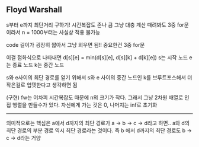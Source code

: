 ## Floyd Warshall
s부터 e까지 최단거리 구하기! 시간복잡도 존나 큼
그냥 대충 계산 때려봐도 3중 for문이라서 n = 1000부터는 사실상 적용 불가능

code 길이가 굉장히 짧아서 그냥 외우면 됨!! 
중요한건 3중 for문

이걸 점화식으로 나타내면 
d[s][e] = min(d[s][e], d[s][k] + d[k][e])
s는 시작 노드
e는 종료 노드
k는 중간 노드

s와 e사이의 최단 경로를 얻기 위해서 s와 e 사이의 중간 노드인 k를 브루트포스해서
더 작은걸로 업뎃한다고 생각하면 됨

(구현)
fw는 어차피 시간복잡도 때문에 n의 크기가 작다.
그래서 그냥 2차원 배열로 인접 행렬을 만들수가 있다.
자신에게 가는 것은 0, 나머지는 inf로 초기화


---------------------------------------
의미적으로는 핵심은 a에서 d까지의 최단 경로가 a -> b -> c -> d라고 하면..
a와 d의 최단 경로의 부분 경로 역시 최단 경로라는 것이다.
즉 b 에서 d까지의 최단 경로도 b -> c -> d라는 거양
